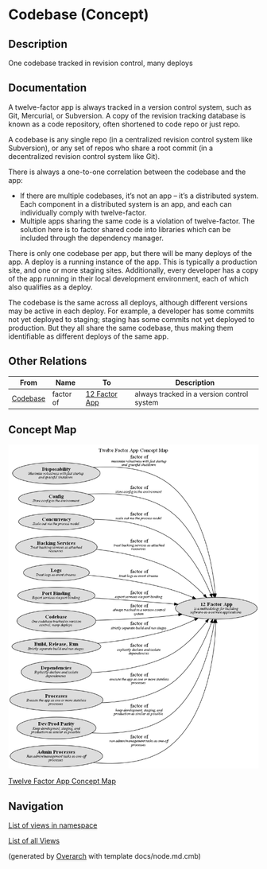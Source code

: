 
# Codebase (Concept)
## Description
One codebase tracked in revision control, many deploys


## Documentation
A twelve-factor app is always tracked in a version control system, such as Git,
Mercurial, or Subversion. A copy of the revision tracking database is known as a code repository,
often shortened to code repo or just repo.

A codebase is any single repo (in a centralized revision control system like Subversion),
or any set of repos who share a root commit (in a decentralized revision control system like Git).

There is always a one-to-one correlation between the codebase and the app:
* If there are multiple codebases, it’s not an app – it’s a distributed system.
  Each component in a distributed system is an app, and each can individually
  comply with twelve-factor.
* Multiple apps sharing the same code is a violation of twelve-factor. The solution
  here is to factor shared code into libraries which can be included through the
  dependency manager.

There is only one codebase per app, but there will be many deploys of the app.
A deploy is a running instance of the app. This is typically a production site, and one
or more staging sites. Additionally, every developer has a copy of the app running in their
local development environment, each of which also qualifies as a deploy.

The codebase is the same across all deploys, although different versions may be active
in each deploy. For example, a developer has some commits not yet deployed to staging;
staging has some commits not yet deployed to production. But they all share the same codebase,
thus making them identifiable as different deploys of the same app.
## Other Relations
| From | Name | To | Description |
|---|---|---|---|
| [Codebase](../../software-development/twelve-factor-app/codebase.md) | factor of | [12 Factor App](../../software-development/twelve-factor-app/twelve-factor-app.md) | always tracked in a version control system |

## Concept Map
![Twelve Factor App Concept Map](../../software-development/twelve-factor-app/concept-view.png)

[Twelve Factor App Concept Map](../../software-development/twelve-factor-app/concept-view.md)


## Navigation
[List of views in namespace](./views-in-namespace.md)

[List of all Views](../../views.md)


(generated by [Overarch](https://github.com/soulspace-org/overarch) with template docs/node.md.cmb)
